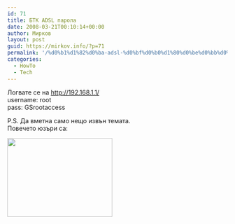 ```yaml
---
id: 71
title: БТК ADSL парола
date: 2008-03-21T00:10:14+00:00
author: Мирков
layout: post
guid: https://mirkov.info/?p=71
permalink: '/%d0%b1%d1%82%d0%ba-adsl-%d0%bf%d0%b0%d1%80%d0%be%d0%bb%d0%b0/'
categories:
  - HowTo
  - Tech
---
```

Логвате се на <http://192.168.1.1/>  
username: root  
pass: GSrootaccess

P.S. Дa вметна само нещо извън темата.  
Повечето юзъри са:

[<img class="alignnone size-medium wp-image-72" title="image2" src="https://mirkov.info/wp-content/uploads/2008/09/image2.gif" alt="" width="240" height="180" />](https://mirkov.info/wp-content/uploads/2008/09/image2.gif)